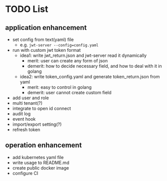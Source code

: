 # TODO List

## application enhancement

- set config from text(yaml) file
  - e.g. `jwt-server --config=config.yaml`
- run with custom jwt token format
  - idea1: write jwt_return.json and jwt-server read it dynamically
    - merit: user can create any form of json
    - demerit: how to decide necessary field, and how to deal with it in golang
  - idea2: write token_config.yaml and generate token_return.json from yaml
    - merit: easy to control in golang
    - demerit: user cannot create custom field
- add user and role
- multi tenant(?)
- integrate to open id connect
- audit log
- event hook
- import/export setting(?)
- refresh token

## operation enhancement

- add kubernetes yaml file
- write usage to README.md
- create public docker image
- configure CI
